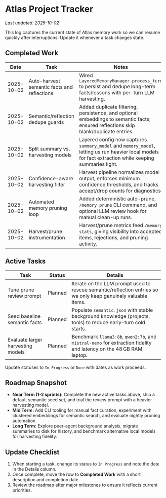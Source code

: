 # Atlas Project Tracker

_Last updated: 2025-10-02_

This log captures the current state of Atlas memory work so we can resume quickly after interruptions. Update it whenever a task changes state.

## Completed Work

| Date | Task | Notes |
| --- | --- | --- |
| 2025-10-02 | Auto-harvest semantic facts and reflections | Wired `LayeredMemoryManager.process_turn` to persist and dedupe long-term facts/lessons with per-turn LLM harvesting. |
| 2025-10-02 | Semantic/reflection dedupe guards | Added duplicate filtering, persistence, and optional embeddings to semantic facts; ensured reflections skip blank/duplicate entries. |
| 2025-10-02 | Split summary vs. harvesting models | Layered config now captures `summary_model` and `memory_model`, letting us run heavier local models for fact extraction while keeping summaries light. |
| 2025-10-02 | Confidence-aware harvesting filter | Harvest pipeline normalizes model output, enforces minimum confidence thresholds, and tracks accept/drop counts for diagnostics. |
| 2025-10-02 | Automated memory pruning loop | Added deterministic auto-prune, `/memory prune` CLI command, and optional LLM review hook for manual clean-up runs. |
| 2025-10-02 | Harvest/prune instrumentation | Harvest/prune metrics feed `/memory stats`, giving visibility into accepted items, rejections, and pruning activity. |

## Active Tasks

| Task | Status | Details |
| --- | --- | --- |
| Tune prune review prompt | Planned | Iterate on the LLM prompt used to rescue semantic/reflection entries so we only keep genuinely valuable items. |
| Seed baseline semantic facts | Planned | Populate `semantic.json` with stable background knowledge (projects, tools) to reduce early-turn cold starts. |
| Evaluate larger harvesting models | Planned | Benchmark `llama3:8b`, `qwen2:7b`, and `mistral-nemo` for extraction fidelity and latency on the 48 GB RAM laptop. |

Update statuses to `In Progress` or `Done` with dates as work proceeds.

## Roadmap Snapshot

- **Near Term (1-2 sprints):** Complete the new active tasks above, ship a default semantic seed set, and trial the review prompt with a heavier harvesting model.
- **Mid Term:** Add CLI tooling for manual fact curation, experiment with clustered embeddings for semantic search, and evaluate nightly pruning automation.
- **Long Term:** Explore peer-agent background analysis, migrate summaries to disk for history, and benchmark alternative local models for harvesting fidelity.

## Update Checklist

1. When starting a task, change its status to `In Progress` and note the date in the Details column.
2. Once complete, move the row to **Completed Work** with a short description and completion date.
3. Review the roadmap after major milestones to ensure it reflects current priorities.
